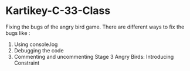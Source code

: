 # Kartikey-C-33-Class
Fixing the bugs of the angry bird game.
 There are different ways to fix the bugs like :
   1. Using console.log
   2. Debugging the code
   3. Commenting and uncommenting
Stage 3 Angry Birds: Introducing Constraint
